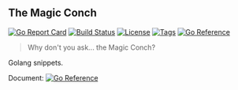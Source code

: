 ## The Magic Conch

[![Go Report Card](https://goreportcard.com/badge/github.com/spongeprojects/conch)](https://goreportcard.com/report/github.com/spongeprojects/conch)
[![Build Status](https://travis-ci.com/spongeprojects/conch.svg?branch=main)](https://travis-ci.com/spongeprojects/conch)
[![License](https://img.shields.io/github/license/spongeprojects/conch?color=blue)](https://github.com/spongeprojects/conch/blob/main/LICENSE)
[![Tags](https://img.shields.io/github/v/tag/spongeprojects/conch)](https://github.com/spongeprojects/conch/tags)
[![Go Reference](https://pkg.go.dev/badge/github.com/spongeprojects/conch.svg)](https://pkg.go.dev/github.com/spongeprojects/conch)

> Why don't you ask... the Magic Conch? 

Golang snippets.

Document: [![Go Reference](https://pkg.go.dev/badge/github.com/spongeprojects/conch.svg)](https://pkg.go.dev/github.com/spongeprojects/conch)
